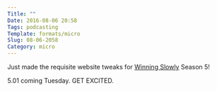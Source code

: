 ```yaml
---
Title: ""
Date: 2016-08-06 20:58
Tags: podcasting
Template: formats/micro
Slug: 08-06-2058
Category: micro
---
```


Just made the requisite website tweaks for [Winning Slowly] Season 5!

[Winning Slowly]: http://www.winningslowly.org

5.01 coming Tuesday. GET EXCITED.
